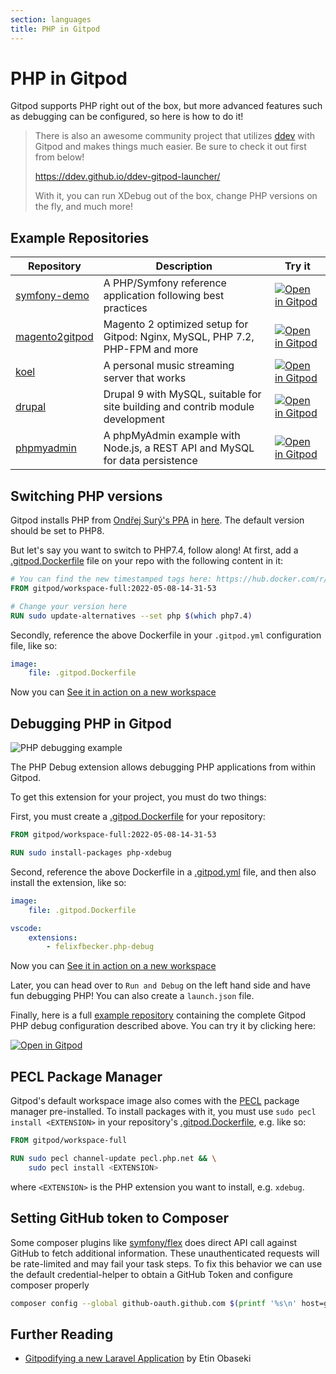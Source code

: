```yaml
---
section: languages
title: PHP in Gitpod
---
```


# PHP in Gitpod

Gitpod supports PHP right out of the box, but more advanced features such as debugging can be configured, so here is how to do it!

> There is also an awesome community project that utilizes [ddev](https://github.com/ddev/ddev) with Gitpod and makes things much easier.
> Be sure to check it out first from below!
>
> https://ddev.github.io/ddev-gitpod-launcher/
>
> With it, you can run XDebug out of the box, change PHP versions on the fly, and much more!

## Example Repositories

<div class="overflow-x-auto">

| Repository                                                         | Description                                                                    | Try it                                                                                                                                        |
| ------------------------------------------------------------------ | ------------------------------------------------------------------------------ | --------------------------------------------------------------------------------------------------------------------------------------------- |
| [symfony-demo](https://github.com/gitpod-io/symfony-demo)          | A PHP/Symfony reference application following best practices                   | [![Open in Gitpod](https://gitpod.io/button/open-in-gitpod.svg)](https://gitpod.io/#https://github.com/gitpod-io/symfony-demo)                |
| [magento2gitpod](https://github.com/nemke82/magento2gitpod)        | Magento 2 optimized setup for Gitpod: Nginx, MySQL, PHP 7.2, PHP-FPM and more  | [![Open in Gitpod](https://gitpod.io/button/open-in-gitpod.svg)](https://gitpod.io/#https://github.com/nemke82/magento2gitpod)                |
| [koel](https://github.com/phanan/koel)                             | A personal music streaming server that works                                   | [![Open in Gitpod](https://gitpod.io/button/open-in-gitpod.svg)](https://gitpod.io/#https://github.com/phanan/koel)                           |
| [drupal](https://github.com/bserem/gitpod-drupal-mysql-starterkit) | Drupal 9 with MySQL, suitable for site building and contrib module development | [![Open in Gitpod](https://gitpod.io/button/open-in-gitpod.svg)](https://gitpod.io/#https://github.com/bserem/gitpod-drupal-mysql-starterkit) |
| [phpmyadmin](https://github.com/apolopena/gitpod-phpmyadmin)       | A phpMyAdmin example with Node.js, a REST API and MySQL for data persistence   | [![Open in Gitpod](https://gitpod.io/button/open-in-gitpod.svg)](https://gitpod.io/#https://github.com/apolopena/gitpod-phpmyadmin)           |

</div>

## Switching PHP versions

Gitpod installs PHP from [Ondřej Surý's PPA](https://launchpad.net/~ondrej/+archive/ubuntu/php) in [here](https://github.com/gitpod-io/workspace-images/blob/main/chunks/tool-nginx/Dockerfile). The default version should be set to PHP8.

But let's say you want to switch to PHP7.4, follow along!
At first, add a [.gitpod.Dockerfile](/docs/configure/workspaces/workspace-image) file on your repo with the following content in it:

```dockerfile
# You can find the new timestamped tags here: https://hub.docker.com/r/gitpod/workspace-full/tags
FROM gitpod/workspace-full:2022-05-08-14-31-53

# Change your version here
RUN sudo update-alternatives --set php $(which php7.4)
```

Secondly, reference the above Dockerfile in your `.gitpod.yml` configuration file, like so:

```yml
image:
    file: .gitpod.Dockerfile
```

Now you can [See it in action on a new workspace](/docs/references/gitpod-yml#see-it-in-action)

## Debugging PHP in Gitpod

![PHP debugging example](/images/docs/phpDebug.png)

The PHP Debug extension allows debugging PHP applications from within Gitpod.

To get this extension for your project, you must do two things:

First, you must create a [.gitpod.Dockerfile](/docs/configure/workspaces/workspace-image) for your repository:

```dockerfile
FROM gitpod/workspace-full:2022-05-08-14-31-53

RUN sudo install-packages php-xdebug
```

Second, reference the above Dockerfile in a [.gitpod.yml](/docs/references/gitpod-yml) file, and then also install the extension, like so:

```yml
image:
    file: .gitpod.Dockerfile

vscode:
    extensions:
        - felixfbecker.php-debug
```

Now you can [See it in action on a new workspace](/docs/references/gitpod-yml#see-it-in-action)

Later, you can head over to `Run and Debug` on the left hand side and have fun debugging PHP! You can also create a `launch.json` file.

Finally, here is a full [example repository](https://github.com/gitpod-io/Gitpod-PHP-Debug) containing the complete Gitpod PHP debug configuration described above. You can try it by clicking here:

[![Open in Gitpod](https://gitpod.io/button/open-in-gitpod.svg)](https://gitpod.io/#https://github.com/gitpod-io/Gitpod-PHP-Debug)

## PECL Package Manager

Gitpod's default workspace image also comes with the [PECL](https://pecl.php.net/) package manager pre-installed. To install packages with it, you must use `sudo pecl install <EXTENSION>` in your repository's [.gitpod.Dockerfile](/docs/configure/workspaces/workspace-image), e.g. like so:

```dockerfile
FROM gitpod/workspace-full

RUN sudo pecl channel-update pecl.php.net && \
    sudo pecl install <EXTENSION>
```

where `<EXTENSION>` is the PHP extension you want to install, e.g. `xdebug`.

## Setting GitHub token to Composer

Some composer plugins like [symfony/flex](https://github.com/symfony/flex) does direct API call against GitHub to fetch additional information. These unauthenticated requests will be rate-limited and may fail your task steps. To fix this behavior we can use the default credential-helper to obtain a GitHub Token and configure composer properly

```bash
composer config --global github-oauth.github.com $(printf '%s\n' host=github.com | gp credential-helper get | sort | head -2 | tail -1 | sed 's;password=;;')
```

## Further Reading

-   <a class="no-nowrap" href="https://notes.etin.space/posts/gitpodifying-a-new-laravel-application">Gitpodifying a new Laravel Application</a> by Etin Obaseki

